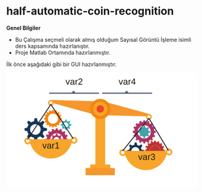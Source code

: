 # half-automatic-coin-recognition

**Genel Bilgiler**
-  Bu Çalışma seçmeli olarak almış olduğum Sayısal Görüntü İşleme isimli ders kapsamında hazırlanıştır.
- Proje Matlab Ortamında hazırlanmıştır.


İlk önce aşağıdaki gibi bir GUI hazırlanmıştır.

![alt text](https://github.com/HamzaTas/Neural-Network-Balance-Scale/blob/master/ss/1.png)


